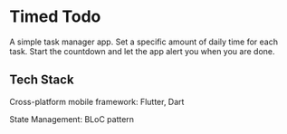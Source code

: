 # Timed Todo

A simple task manager app.
Set a specific amount of daily time for each task.
Start the countdown and let the app alert you when you are done.

## Tech Stack

Cross-platform mobile framework: Flutter, Dart

State Management: BLoC pattern
